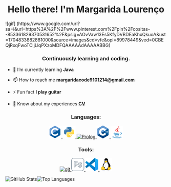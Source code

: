 <h1 align="center"> Hello there! I'm Margarida Lourenço</h1>
![gif] (https://www.google.com/url?sa=i&url=https%3A%2F%2Fwww.pinterest.com%2Fpin%2Fcositas--853361829370531652%2F&psig=AOvVaw13Es5KfyDVBDEaKhxQkuoA&ust=1704833882881000&source=images&cd=vfe&opi=89978449&ved=0CBEQjRxqFwoTCIjLlqPXzoMDFQAAAAAdAAAAABBG)
<h3 align="center">Continuously learning and coding.</h3>


- 🌱 I’m currently learning **Java**

- 📫 How to reach me **margaridacode9101214@gmail.com**

- ⚡ Fun fact **I play guitar**

- 📄 Know about my experiences **[CV](https://fuchsia-felita-56.tiiny.site)**


<h3 align="center">Languages:</h3>
  <p align="center"> <a href="https://www.cprogramming.com/" target="_blank" rel="noreferrer"> <img src="https://raw.githubusercontent.com/devicons/devicon/master/icons/c/c-original.svg" alt="c" width="40" height="40"/> </a> <a href="https://www.python.org" target="_blank" rel="noreferrer"> <img src="https://raw.githubusercontent.com/devicons/devicon/master/icons/python/python-original.svg" alt="python" width="40" height="40"/> <a href="https://www.swi-prolog.org/" target="_blank" rel="noreferrer"> <img src="https://avatars.githubusercontent.com/u/6884283?s=200&v=4" alt="Prolog" width="40" height="40"/> <a href="https://www.cprogramming.com/" target="_blank" rel="noreferrer"> <img src="https://raw.githubusercontent.com/devicons/devicon/master/icons/cplusplus/cplusplus-original.svg" alt="c++" width="40" height="40"/> <a href="https://www.java.com/" target="_blank" rel="noreferrer"> <img src="https://raw.githubusercontent.com/devicons/devicon/master/icons/java/java-original.svg" alt="java" width="40" height="40"/>
 </a> </p>
 
<h3 align="center">Tools:</h3>
  <p align="center"> <a href="https://git-scm.com/" target="_blank" rel="noreferrer"> <img src="https://www.vectorlogo.zone/logos/git-scm/git-scm-icon.svg" alt="git" width="40" height="40"/> </a> <a href="https://www.photoshop.com/en" target="_blank" rel="noreferrer"> <img src="https://raw.githubusercontent.com/devicons/devicon/master/icons/photoshop/photoshop-line.svg" alt="photoshop" width="40" </a> <a href="https://code.visualstudio.com/" target="_blank" rel="noreferrer"> <img src="https://raw.githubusercontent.com/devicons/devicon/1119b9f84c0290e0f0b38982099a2bd027a48bf1/icons/vscode/vscode-original.svg" alt="Visual Studio Code" width="40" height="40"/> <a href="https://www.linux.org/" target="_blank" rel="noreferrer"> <img src="https://raw.githubusercontent.com/devicons/devicon/master/icons/linux/linux-original.svg" alt="linux" width="40" height="40"/> </a>
   </a> </p>
 
<div>
  <img align="left" src="https://github-readme-stats.vercel.app/api?username=margarida-lourenco&show_icons=true&theme=noctis_minimus&count_private=true" alt="GitHub Stats" style="margin-bottom: 10px;">
  <img align="left" src="https://github-readme-stats.vercel.app/api/top-langs/?username=margarida-lourenco&layout=compact&theme=noctis_minimus&count_private=true&custom_title=Top%20Languages" alt="Top Languages">
</div>



